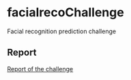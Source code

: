 # facialrecoChallenge
Facial recognition prediction challenge

## Report
[Report of the challenge](doc/Challenge2_Rapport.pdf)